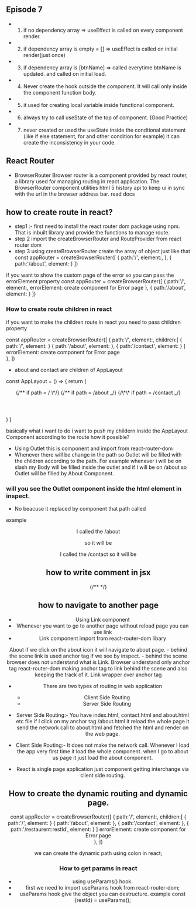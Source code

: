 ## Episode 7

- 1. if no dependency array => useEffect is called on every component render.
- 2. if dependency array is empty = [] => useEffect is called on initial render(just once)
- 3. if dependency array is [btnName] => called everytime btnName is updated. and called on initial load.

- 4. Never create the hook outside the component. It will call only inside the component function body.
- 5. it used for creating local variable inside functional component.
- 6. always try to call useState of the top of component. (Good Practice)
- 7. never created or used the useState inside the condtional statement (like if else statement, for and other condition for example) it can create the inconsistency in your code.

## React Router

- BrowserRouter Browser router is a component provided by react router, a library used for managing routing in react application. The BrowserRouter component utilities html 5 history api to keep ui in sync with the url in the browser address bar. read docs

## how to create route in react?

- step1 :- first need to install the react router dom package using npm. That is inbuilt library and provide the functions to manage route.
- step 2 import the createBrowserRouter and RouteProvider from react router dom
- step 3 using createBrowserRouter create the array of object
  just like that
  const appRouter = createBrowserRouter([
  {
  path:'/',
  element:<AppLayout/>,
  },
  {
  path:'/about',
  element:<About/>
  }
  ])

if you want to show the custom page of the error so you can pass the errorElement property
const appRouter = createBrowserRouter([
{
path:'/',
element:<AppLayout/>,
errorElement:<Error/> create component for Error page
},
{
path:'/about',
element:<About/>
}
])

### How to create route children in react

if you want to make the children route in react you need to pass children property

const appRouter = createBrowserRouter([
{
path:'/',
element:<AppLayout/>,
children:[
{
path:'/',
element:<Body/>
}
{
path:'/about',
element:<About/>
},
{
path:'/contact',
element:<Contact/>
}
]
errorElement:<Error/> create component for Error page  
 },
])

- about and contact are children of AppLayout

const AppLayout = () => {
return (

<div className="app">
<Header>
{/** if path = / \*/}
<Body/>
{/** if path = /about _/}
<About/>
{/\*\* if path = /contact _/}
<Contact />
</div>
)
}

basically what i want to do i want to push my childern inside the AppLayout Component according to the route
how it possible?

- Using Outlet this is component and import from react-router-dom
- Whenever there will be change in the path so Outlet will be filled with the children according to the path.
  For example whenever i will be on slash my Body will be filled inside the outlet and if I will be on /about so Outlet will be filled by About Component.

### will you see the Outlet component inside the html element in inspect.

- No beacuse it replaced by component that path called

example

<Header/>
<Outlet/>

I called the /about

so it will be

<Header/>
<About/>

I called the /contact
so it will be

<Header>
<Contact />

## how to write comment in jsx

{/\*\* \*/}

## how to navigate to another page

- Using Link component
- Whenever you want to go to another page without reload page you can use link
- Link component import from react-router-dom libary
<Link to="/about">About</Link> if we click on the about icon it will navigate to about page.
- behind the scene link is used anchor tag if we see by inspect.
- behind the scene browser does not understand what is Link. Browser understand only anchor tag react-router-dom making anchor tag to link behind the scene and also keeping the track of it. Link wrapper over anchor tag

- There are two types of routing in web application

  - Client Side Routing
  - Server Side Routing

- Server Side Routing:- You have index.html, contact.html and about.html etc file if I click on my anchor tag /about.html it reload the whole page it send the network call to about.html and fetched the html and render on the web page.

- Client Side Routing:- It does not make the network call. Whenever I load the app very first time it load the whole component. when I go to about us page it just load the about component.

- React is single page application just component getting interchange via client side routing.

## How to create the dynamic routing and dynamic page.

const appRouter = createBrowserRouter([
{
path:'/',
element:<AppLayout/>,
children:[
{
path:'/',
element:<Body/>
}
{
path:'/about',
element:<About/>
},
{
path:'/contact',
element:<Contact/>
},
{
path:'/restaurent:restId',
element:<RestaurentMenu/>
}
]
errorElement:<Error/> create component for Error page  
 },
])

we can create the dynamic path using colon in react;

### How to get params in react

- using useParams() hook.
- first we need to import useParams hook from react-router-dom;
- useParams hook give the object you can destructure.
  example const {restId} = useParams();
